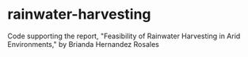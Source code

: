 # rainwater-harvesting
Code supporting the report, "Feasibility of Rainwater Harvesting in Arid Environments," by Brianda Hernandez Rosales
